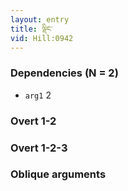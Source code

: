 ```yaml
---
layout: entry
title: ལྡིང་
vid: Hill:0942
---
```

### Dependencies (N = 2)
* `arg1` 2


### Overt 1-2


### Overt 1-2-3


### Oblique arguments
